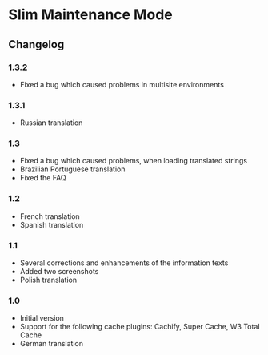 # Slim Maintenance Mode
## Changelog
### 1.3.2
* Fixed a bug which caused problems in multisite environments

### 1.3.1
* Russian translation

### 1.3
* Fixed a bug which caused problems, when loading translated strings
* Brazilian Portuguese translation
* Fixed the FAQ

### 1.2
* French translation
* Spanish translation

### 1.1
* Several corrections and enhancements of the information texts
* Added two screenshots
* Polish translation

### 1.0
* Initial version
* Support for the following cache plugins: Cachify, Super Cache, W3 Total Cache
* German translation
